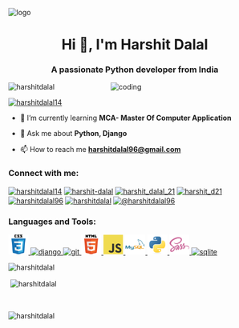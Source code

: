 
![logo](https://myweb2002.w3spaces.com/New-PNC-Animated-Banners.gif)
<h1 align="center">Hi 👋, I'm Harshit Dalal</h1>
<h3 align="center">A passionate Python developer from India</h3>
<img align="right" alt="coding" width="300" src="https://www.alphaprogrammer.in/wp-content/uploads/2021/04/8306-programming-animation.gif">

<p align="left"> <img
        src="https://komarev.com/ghpvc/?username=harshitdalal&label=Profile%20views&color=0e75b6&style=flat"
        alt="harshitdalal" /> </p>

<p align="left"> <a href="https://twitter.com/harshitdalal14" target="blank"><img
            src="https://img.shields.io/twitter/follow/harshitdalal14?logo=twitter&style=for-the-badge"
            alt="harshitdalal14" /></a> </p>

- 🌱 I’m currently learning **MCA- Master Of Computer Application**

- 💬 Ask me about **Python, Django**

- 📫 How to reach me **harshitdalal96@gmail.com**

<h3 align="left">Connect with me:</h3>
<p align="left">
    <a href="https://twitter.com/harshitdalal14" target="blank"><img align="center"
            src="https://raw.githubusercontent.com/rahuldkjain/github-profile-readme-generator/master/src/images/icons/Social/twitter.svg"
            alt="harshitdalal14" height="30" width="40" /></a>
    <a href="https://linkedin.com/in/harshit-dalal" target="blank"><img align="center"
            src="https://raw.githubusercontent.com/rahuldkjain/github-profile-readme-generator/master/src/images/icons/Social/linked-in-alt.svg"
            alt="harshit-dalal" height="30" width="40" /></a>
    <a href="https://instagram.com/harshit_dalal_21" target="blank"><img align="center"
            src="https://raw.githubusercontent.com/rahuldkjain/github-profile-readme-generator/master/src/images/icons/Social/instagram.svg"
            alt="harshit_dalal_21" height="30" width="40" /></a>
    <a href="https://www.codechef.com/users/harshit_d21" target="blank"><img align="center"
            src="https://cdn.jsdelivr.net/npm/simple-icons@3.1.0/icons/codechef.svg" alt="harshit_d21" height="30"
            width="40" /></a>
    <a href="https://www.hackerrank.com/harshitdalal96" target="blank"><img align="center"
            src="https://raw.githubusercontent.com/rahuldkjain/github-profile-readme-generator/master/src/images/icons/Social/hackerrank.svg"
            alt="harshitdalal96" height="30" width="40" /></a>
    <a href="https://www.leetcode.com/harshitdalal" target="blank"><img align="center"
            src="https://raw.githubusercontent.com/rahuldkjain/github-profile-readme-generator/master/src/images/icons/Social/leet-code.svg"
            alt="harshitdalal" height="30" width="40" /></a>
    <a href="https://www.hackerearth.com/@harshitdalal96" target="blank"><img align="center"
            src="https://raw.githubusercontent.com/rahuldkjain/github-profile-readme-generator/master/src/images/icons/Social/hackerearth.svg"
            alt="@harshitdalal96" height="30" width="40" /></a>
</p>

<h3 align="left">Languages and Tools:</h3>
<p align="left"> <a href="https://www.w3schools.com/css/" target="_blank" rel="noreferrer"> <img
            src="https://raw.githubusercontent.com/devicons/devicon/master/icons/css3/css3-original-wordmark.svg"
            alt="css3" width="40" height="40" /> </a> <a href="https://www.djangoproject.com/" target="_blank"
        rel="noreferrer"> <img src="https://cdn.worldvectorlogo.com/logos/django.svg" alt="django" width="40"
            height="40" /> </a> <a href="https://git-scm.com/" target="_blank" rel="noreferrer"> <img
            src="https://www.vectorlogo.zone/logos/git-scm/git-scm-icon.svg" alt="git" width="40" height="40" /> </a> <a
        href="https://www.w3.org/html/" target="_blank" rel="noreferrer"> <img
            src="https://raw.githubusercontent.com/devicons/devicon/master/icons/html5/html5-original-wordmark.svg"
            alt="html5" width="40" height="40" /> </a> <a href="https://developer.mozilla.org/en-US/docs/Web/JavaScript"
        target="_blank" rel="noreferrer"> <img
            src="https://raw.githubusercontent.com/devicons/devicon/master/icons/javascript/javascript-original.svg"
            alt="javascript" width="40" height="40" /> </a> <a href="https://www.mysql.com/" target="_blank"
        rel="noreferrer"> <img
            src="https://raw.githubusercontent.com/devicons/devicon/master/icons/mysql/mysql-original-wordmark.svg"
            alt="mysql" width="40" height="40" /> </a> <a href="https://www.python.org" target="_blank"
        rel="noreferrer"> <img
            src="https://raw.githubusercontent.com/devicons/devicon/master/icons/python/python-original.svg"
            alt="python" width="40" height="40" /> </a> <a href="https://sass-lang.com" target="_blank"
        rel="noreferrer"> <img
            src="https://raw.githubusercontent.com/devicons/devicon/master/icons/sass/sass-original.svg" alt="sass"
            width="40" height="40" /> </a> <a href="https://www.sqlite.org/" target="_blank" rel="noreferrer"> <img
            src="https://www.vectorlogo.zone/logos/sqlite/sqlite-icon.svg" alt="sqlite" width="40" height="40" /> </a>
</p>

<p><img align="left"
        src="https://github-readme-stats.vercel.app/api/top-langs?username=harshitdalal&show_icons=true&locale=en&layout=compact"
        alt="harshitdalal" /></p>
<br>
<p>&nbsp;<img align="center"
        src="https://github-readme-stats.vercel.app/api?username=harshitdalal&show_icons=true&locale=en"
        alt="harshitdalal" /></p>
<br>
<p><img align="center" src="https://github-readme-streak-stats.herokuapp.com/?user=harshitdalal&" alt="harshitdalal" />
</p>
